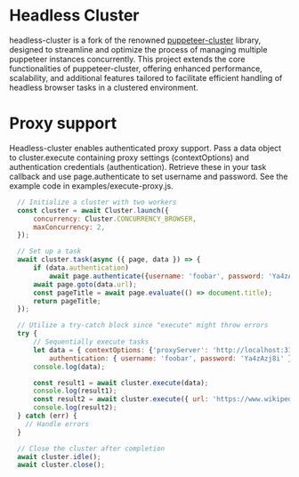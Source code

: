 # Headless Cluster
headless-cluster is a fork of the renowned [puppeteer-cluster](https://github.com/thomasdondorf/puppeteer-cluster) library, designed to streamline and optimize the process of managing multiple puppeteer instances concurrently. This project extends the core functionalities of puppeteer-cluster, offering enhanced performance, scalability, and additional features tailored to facilitate efficient handling of headless browser tasks in a clustered environment.

# Proxy support

Headless-cluster enables authenticated proxy support. Pass a data object to cluster.execute containing proxy settings (contextOptions) and authentication credentials (authentication). Retrieve these in your task callback and use page.authenticate to set username and password. See the example code in examples/execute-proxy.js.

```js
  // Initialize a cluster with two workers
  const cluster = await Cluster.launch({
      concurrency: Cluster.CONCURRENCY_BROWSER,
      maxConcurrency: 2,
  });

  // Set up a task
  await cluster.task(async ({ page, data }) => {
      if (data.authentication)
          await page.authenticate({username: 'foobar', password: 'Ya4zAzj8i' });
      await page.goto(data.url);
      const pageTitle = await page.evaluate(() => document.title);
      return pageTitle;
  });

  // Utilize a try-catch block since "execute" might throw errors
  try {
      // Sequentially execute tasks
      let data = { contextOptions: {'proxyServer': 'http://localhost:3128'}, url: 'https://www.google.com',
          authentication: { username: 'foobar', password: 'Ya4zAzj8i' }};
      console.log(data);

      const result1 = await cluster.execute(data);
      console.log(result1);
      const result2 = await cluster.execute({ url: 'https://www.wikipedia.org'});
      console.log(result2);
  } catch (err) {
    // Handle errors
  }

  // Close the cluster after completion
  await cluster.idle();
  await cluster.close();
```